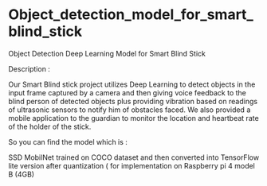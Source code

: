 # Object_detection_model_for_smart_blind_stick
Object Detection Deep Learning Model for Smart Blind Stick



Description : 

Our Smart Blind stick project utilizes Deep Learning to detect objects in the input frame captured by a camera and then giving voice feedback to the blind person of detected objects plus providing vibration based on readings of ultrasonic sensors to notify him of obstacles faced. We also provided a mobile application to the guardian to monitor the location and heartbeat rate of the holder of the stick.

So you can find the model which is :

SSD MobilNet trained on COCO dataset and then converted into TensorFlow lite version after quantization ( for implementation on Raspberry pi 4 model B (4GB) 
